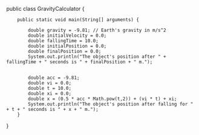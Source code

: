 public class GravityCalculator {

        public static void main(String[] arguments) {

            double gravity = -9.81; // Earth's gravity in m/s^2
            double initialVelocity = 0.0;
            double fallingTime = 10.0;
            double initialPosition = 0.0;
            double finalPosition = 0.0;
            System.out.println("The object's position after " + fallingTime + " seconds is " + finalPosition + " m.");


            double acc = -9.81;
            double vi = 0.0;
            double t = 10.0;
            double xi = 0.0;
            double x = (0.5 * acc * Math.pow(t,2)) + (vi * t) + xi;
            System.out.println("The object's position after falling for " + t + " seconds is " + x + " m.");
        }


}
